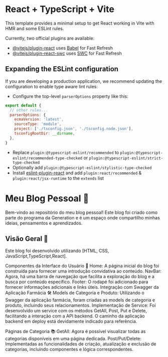 # React + TypeScript + Vite

This template provides a minimal setup to get React working in Vite with HMR and some ESLint rules.

Currently, two official plugins are available:

- [@vitejs/plugin-react](https://github.com/vitejs/vite-plugin-react/blob/main/packages/plugin-react/README.md) uses [Babel](https://babeljs.io/) for Fast Refresh
- [@vitejs/plugin-react-swc](https://github.com/vitejs/vite-plugin-react-swc) uses [SWC](https://swc.rs/) for Fast Refresh

## Expanding the ESLint configuration

If you are developing a production application, we recommend updating the configuration to enable type aware lint rules:

- Configure the top-level `parserOptions` property like this:

```js
export default {
  // other rules...
  parserOptions: {
    ecmaVersion: 'latest',
    sourceType: 'module',
    project: ['./tsconfig.json', './tsconfig.node.json'],
    tsconfigRootDir: __dirname,
  },
}
```

- Replace `plugin:@typescript-eslint/recommended` to `plugin:@typescript-eslint/recommended-type-checked` or `plugin:@typescript-eslint/strict-type-checked`
- Optionally add `plugin:@typescript-eslint/stylistic-type-checked`
- Install [eslint-plugin-react](https://github.com/jsx-eslint/eslint-plugin-react) and add `plugin:react/recommended` & `plugin:react/jsx-runtime` to the `extends` list



# Meu Blog Pessoal 📝

Bem-vindo ao repositório do meu blog pessoal! Este blog foi criado como parte do programa da Generation e é um espaço onde compartilho minhas ideias, pensamentos e aprendizados.

## Visão Geral 🌟

Este blog foi desenvolvido utilizando [HTML, CSS, JavaScript,TypeScript,React]. 

Componentes da Interface do Usuário 🎨
Home: A página inicial do blog foi construída para fornecer uma introdução convidativa ao conteúdo.
NavBar: Agora, há uma barra de navegação que facilita a exploração do blog e a busca por conteúdo específico.
Footer: O rodapé foi adicionado para fornecer informações adicionais e links úteis.
Integração com Swagger da Aplicação Farmácia 🛠️
Models de Categoria e Produto: Utilizando o Swagger da aplicação farmácia, foram criadas as models de categoria e produto, incluindo seus relacionamentos.
Implementação de Service: Foi desenvolvido um service com os métodos GetAll, Post, Put e Delete, facilitando a interação com a API backend. O caminho da aplicação backend em deploy está devidamente indicado para referência.

Páginas de Categoria 📚
GetAll: Agora é possível visualizar todas as categorias disponíveis em uma página dedicada.
Post/Put/Delete: Implementadas as funcionalidades de criação, atualização e exclusão de categorias, incluindo componentes e lógica correspondentes.

